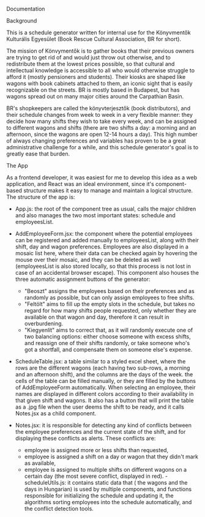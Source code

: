 Documentation

Background

This is a schedule generator written for internal use for the Könyvmentők Kulturális Egyesület (Book Rescue Cultural Association, BR for short).

The mission of Könvymentők is to gather books that their previous owners are trying to get rid of and would just throw out otherwise, and to redistribute them at the lowest prices possible, so that cultural and intellectual knowledge is accessible to all who would otherwise struggle to afford it (mostly pensioners and students).
Their kiosks are shaped like wagons with book cabinets attached to them, an iconic sight that is easily recognizable on the streets.
BR is mostly based in Budapest, but has wagons spread out on many major cities around the Carpathian Basin.

BR's shopkeepers are called the könyvterjesztők (book distributors), and their schedule changes from week to week in a very flexible manner: they decide how many shifts they wish to take every week, and can be assigned to different wagons and shifts (there are two shifts a day: a morning and an afternoon, since the wagons are open 12-14 hours a day). This high number of always changing preferences and variables has proven to be a great administrative challenge for a while, and this schedule generator's goal is to greatly ease that burden.

The App

As a frontend developer, it was easiest for me to develop this idea as a web application, and React was an ideal environment, since it's component-based structure makes it easy to manage and maintain a logical structure.
The structure of the app is:

- App.js: the root of the component tree as usual, calls the major children and also manages the two most important states: schedule and employeesList.

- AddEmployeeForm.jsx: the component where the potential employees can be registered and added manually to employeesList, along with their shift, day and wagon preferences. Employees are also displayed in a mosaic list here, where their data can be checked again by hovering the mouse over their mosaic, and they can be deleted as well (employeesList is also stored locally, so that this process is not lost in case of an accidental browser escape).
  This component also houses the three automatic assignment buttons of the generator:
  - "Beoszt" assigns the employees based on their preferences and as randomly as possible, but can only assign employees to free shifts.
  - "Feltölt" aims to fill up the empty slots in the schedule, but takes no regard for how many shifts people requested, only whether they are available on that wagon and day, therefore it can result in overburdening.
  - "Kiegyenlít" aims to correct that, as it will randomly execute one of two balancing options: either choose someone with excess shifts, and reassign one of their shifts randomly, or take someone who's got a shortfall, and compensate them on someone else's expense.
- ScheduleTable.jsx: a table similar to a styled excel sheet, where the rows are the different wagons (each having two sub-rows, a morning and an afternoon shift), and the columns are the days of the week. the cells of the table can be filled manually, or they are filled by the buttons of AddEmployeeForm automatically. When selecting an employee, their names are displayed in different colors according to their availability in that given shift and wagons. It also has a button that will print the table as a .jpg file when the user deems the shift to be ready, and it calls Notes.jsx as a child component.
- Notes.jsx: it is responsible for detecting any kind of conflicts between the employee preferences and the current state of the shift, and for displaying these conflicts as alerts. These conflicts are:
  - employee is assigned more or less shifts than requested,
  - employee is assigned a shift on a day or wagon that they didn't mark as available,
  - employee is assigned to multiple shifts on different wagons on a certain day (the most severe conflict, displayed in red).
    -scheduleUtils.js: it contains static data that ( the wagons and the days in Hungarian) is used by multiple components, and functions responsible for initializing the schedule and updating it, the algorithms sorting employees into the schedule automatically, and the conflict detection tools.
